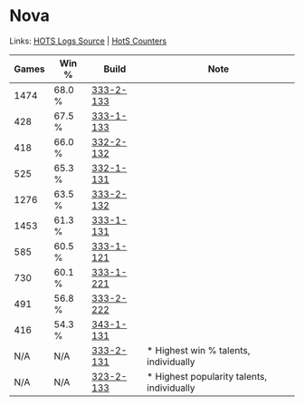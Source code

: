 # Nova

Links: [HOTS Logs Source](https://www.hotslogs.com/Sitewide/HeroDetails?Hero=Nova) | [HotS Counters](http://hotscounters.com/#/hero/Nova)

Games  | Win %  | Build     | Note
-----  | -----  | -----     | ----
1474   | 68.0 % | [333-2-133](http://www.heroesfire.com/hots/talent-calculator/nova#oswb) | 
428    | 67.5 % | [333-1-133](http://www.heroesfire.com/hots/talent-calculator/nova#osgz) | 
418    | 66.0 % | [332-2-132](http://www.heroesfire.com/hots/talent-calculator/nova#oqUK) | 
525    | 65.3 % | [332-1-131](http://www.heroesfire.com/hots/talent-calculator/nova#oqEh) | 
1276   | 63.5 % | [333-2-132](http://www.heroesfire.com/hots/talent-calculator/nova#oswa) | 
1453   | 61.3 % | [333-1-131](http://www.heroesfire.com/hots/talent-calculator/nova#osgx) | 
585    | 60.5 % | [333-1-121](http://www.heroesfire.com/hots/talent-calculator/nova#osgn) | 
730    | 60.1 % | [333-1-221](http://www.heroesfire.com/hots/talent-calculator/nova#osiL) | 
491    | 56.8 % | [333-2-222](http://www.heroesfire.com/hots/talent-calculator/nova#osx-) | 
416    | 54.3 % | [343-1-131](http://www.heroesfire.com/hots/talent-calculator/nova#pF5R) | 
N/A    | N/A    | [333-2-131](http://www.heroesfire.com/hots/talent-calculator/nova#oswZ) | * Highest win % talents, individually
N/A    | N/A    | [323-2-133](http://www.heroesfire.com/hots/talent-calculator/nova#oUW5) | * Highest popularity talents, individually
